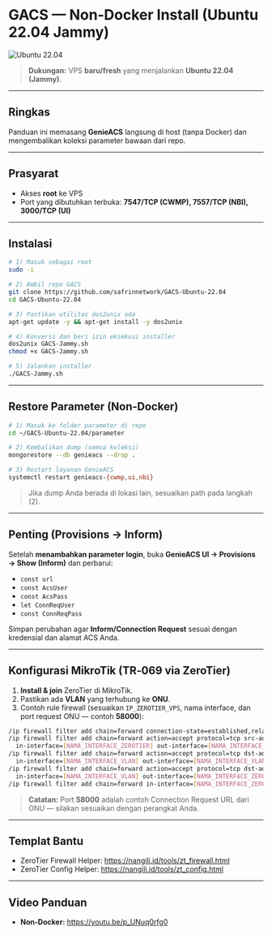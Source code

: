 # GACS — Non‑Docker Install (Ubuntu 22.04 Jammy)

![Ubuntu 22.04](https://img.shields.io/badge/Ubuntu-22.04%20Jammy-E95420?logo=ubuntu&logoColor=white)

> **Dukungan:** VPS **baru/fresh** yang menjalankan **Ubuntu 22.04 (Jammy)**.

---

## Ringkas
Panduan ini memasang **GenieACS** langsung di host (tanpa Docker) dan mengembalikan koleksi parameter bawaan dari repo.

---

## Prasyarat
- Akses **root** ke VPS
- Port yang dibutuhkan terbuka: **7547/TCP (CWMP), 7557/TCP (NBI), 3000/TCP (UI)**

---

## Instalasi
```bash
# 1) Masuk sebagai root
sudo -i

# 2) Ambil repo GACS
git clone https://github.com/safrinnetwork/GACS-Ubuntu-22.04
cd GACS-Ubuntu-22.04

# 3) Pastikan utilitas dos2unix ada
apt-get update -y && apt-get install -y dos2unix

# 4) Konversi dan beri izin eksekusi installer
dos2unix GACS-Jammy.sh
chmod +x GACS-Jammy.sh

# 5) Jalankan installer
./GACS-Jammy.sh
```

---

## Restore Parameter (Non‑Docker)
```bash
# 1) Masuk ke folder parameter di repo
cd ~/GACS-Ubuntu-22.04/parameter

# 2) Kembalikan dump (semua koleksi)
mongorestore --db genieacs --drop .

# 3) Restart layanan GenieACS
systemctl restart genieacs-{cwmp,ui,nbi}
```
> Jika dump Anda berada di lokasi lain, sesuaikan path pada langkah (2).

---

## Penting (Provisions → Inform)
Setelah **menambahkan parameter login**, buka **GenieACS UI → Provisions → Show (Inform)** dan perbarui:
- `const url`
- `const AcsUser`
- `const AcsPass`
- `let ConnReqUser`
- `const ConnReqPass`

Simpan perubahan agar **Inform/Connection Request** sesuai dengan kredensial dan alamat ACS Anda.

---

## Konfigurasi MikroTik (TR‑069 via ZeroTier)
1. **Install & join** ZeroTier di MikroTik.
2. Pastikan ada **VLAN** yang terhubung ke **ONU**.
3. Contoh rule firewall (sesuaikan `IP_ZEROTIER_VPS`, nama interface, dan port request ONU — contoh **58000**):

```bash
/ip firewall filter add chain=forward connection-state=established,related action=accept
/ip firewall filter add chain=forward action=accept protocol=tcp src-address=[IP_ZEROTIER_VPS] \
  in-interface=[NAMA_INTERFACE_ZEROTIER] out-interface=[NAMA_INTERFACE_VLAN] dst-port=58000,7547 comment="ACS -> ONU"
/ip firewall filter add chain=forward action=accept protocol=tcp dst-address=[IP_ZEROTIER_VPS] \
  in-interface=[NAMA_INTERFACE_VLAN] out-interface=[NAMA_INTERFACE_VLAN] src-port=58000,7547 comment="ONU -> ACS replies"
/ip firewall filter add chain=forward action=accept protocol=tcp dst-address=[IP_ZEROTIER_VPS] \
  in-interface=[NAMA_INTERFACE_VLAN] out-interface=[NAMA_INTERFACE_ZEROTIER] dst-port=7547 comment="ONU -> ACS CWMP"
/ip firewall filter add chain=forward in-interface=[NAMA_INTERFACE_ZEROTIER] out-interface=[NAMA_INTERFACE_VLAN] action=accept
```
> **Catatan:** Port **58000** adalah contoh Connection Request URL dari ONU — silakan sesuaikan dengan perangkat Anda.

---

## Templat Bantu
- ZeroTier Firewall Helper: https://nangili.id/tools/zt_firewall.html
- ZeroTier Config Helper: https://nangili.id/tools/zt_config.html

---

## Video Panduan
- **Non‑Docker:** https://youtu.be/p_UNuq0rfg0

